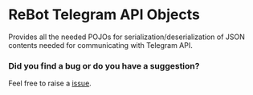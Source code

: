 # ReBot Telegram API Objects

Provides all the needed POJOs for serialization/deserialization of JSON contents needed for communicating with
Telegram API.

### Did you find a bug or do you have a suggestion?
Feel free to raise a [issue](https://github.com/rebasing-xyz/rebot/issues/new).